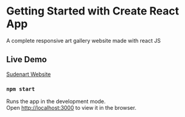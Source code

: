 # Getting Started with Create React App

A complete responsive art gallery website made with react JS

## Live Demo

[Sudenart Website](https://sudenart71.netlify.app/)

### `npm start`

Runs the app in the development mode.\
Open [http://localhost:3000](http://localhost:3000) to view it in the browser.

